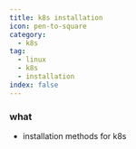 ```yaml
---
title: k8s installation
icon: pen-to-square
category:
  - k8s
tag:
  - linux
  - k8s
  - installation
index: false
---
```


### what
* installation methods for k8s

<AutoCatalog />
